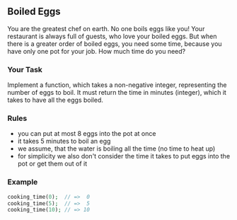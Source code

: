 ## Boiled Eggs
You are the greatest chef on earth. No one boils eggs like you! Your restaurant is always full of guests, who love your boiled eggs. But when there is a greater order of boiled eggs, you need some time, because you have only one pot for your job. How much time do you need?

### Your Task
Implement a function, which takes a non-negative integer, representing the number of eggs to boil. It must return the time in minutes (integer), which it takes to have all the eggs boiled.

### Rules
- you can put at most 8 eggs into the pot at once 
- it takes 5 minutes to boil an egg
- we assume, that the water is boiling all the time (no time to heat up)
- for simplicity we also don't consider the time it takes to put eggs into the pot or get them out of it

### Example
```php
cooking_time(0);  // =>  0
cooking_time(5);  // =>  5
cooking_time(10); // => 10
```